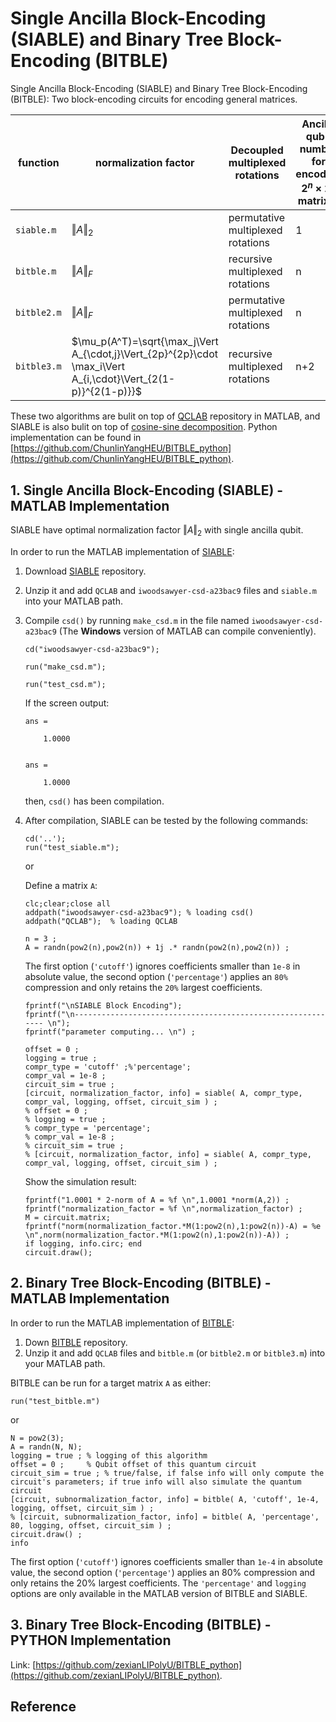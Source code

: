 # Single Ancilla Block-Encoding (SIABLE) and Binary Tree Block-Encoding (BITBLE) 
Single Ancilla Block-Encoding (SIABLE) and Binary Tree Block-Encoding (BITBLE): Two block-encoding circuits for encoding general matrices. 

| function      | normalization factor | Decoupled multiplexed rotations    | Ancilla qubit number for encoding $2^n\times 2^n$ matrix $A$  |
| -----------   | -----------          | -----------                        |  -----------                                        |
| `siable.m`    | $\Vert A\Vert_2$     | permutative multiplexed rotations  |  1                                                  |
| `bitble.m`    | $\Vert A\Vert_F$     | recursive multiplexed rotations    |  n                                                  |
| `bitble2.m`   | $\Vert A\Vert_F$     | permutative multiplexed rotations  |  n                                                  |
| `bitble3.m`   | $\mu_p(A^T)=\sqrt{\max_j\Vert A_{\cdot,j}\Vert_{2p}^{2p}\cdot \max_i\Vert A_{i,\cdot}\Vert_{2(1-p)}^{2(1-p)}}$  | recursive multiplexed rotations    |  n+2 |

These two algorithms are bulit on top of [QCLAB](https://github.com/QuantumComputingLab/qclab) repository in MATLAB, and SIABLE is also bulit on top of [cosine-sine decomposition](https://www.mathworks.com/matlabcentral/fileexchange/50402-cosine-sine-decomposition).
Python implementation can be found in [https://github.com/ChunlinYangHEU/BITBLE_python](https://github.com/ChunlinYangHEU/BITBLE_python).


## 1. Single Ancilla Block-Encoding (SIABLE) - MATLAB Implementation ##

SIABLE have optimal normalization factor $\Vert A\Vert_2$ with single ancilla qubit.

In order to run the MATLAB implementation of [SIABLE](https://github.com/zexianLIPolyU/BITBLE-SIABLE_matlab/tree/main/siable-qclab):

1. Download [SIABLE](https://github.com/zexianLIPolyU/BITBLE-SIABLE_matlab/tree/main/siable-qclab) repository.
2. Unzip it and add `QCLAB` and `iwoodsawyer-csd-a23bac9` files and `siable.m` into your MATLAB path.
3. Compile `csd()` by running `make_csd.m` in the file named `iwoodsawyer-csd-a23bac9` (The **Windows** version of MATLAB can compile conveniently).
    ```
    cd("iwoodsawyer-csd-a23bac9");
    ```
    ```
    run("make_csd.m");
    ```
    ```
    run("test_csd.m");
    ```
    If the screen output:
    ```
    ans =
    
        1.0000
    
    
    ans =
    
        1.0000
    ```
    then, `csd()` has been compilation.
4. After compilation, SIABLE can be tested by the following commands: 
    
     ```
    cd('..');
    run("test_siable.m");
     ```
    or 
    
    Define a matrix `A`:
    
     ```
    clc;clear;close all
    addpath("iwoodsawyer-csd-a23bac9"); % loading csd() 
    addpath("QCLAB");  % loading QCLAB

    n = 3 ;
    A = randn(pow2(n),pow2(n)) + 1j .* randn(pow2(n),pow2(n)) ;
    ```
    The first option (`'cutoff'`) ignores coefficients smaller than `1e-8` in absolute value,
    the second option (`'percentage'`) applies an `80%` compression and only retains the `20%` largest coefficients.
    ```
    fprintf("\nSIABLE Block Encoding");
    fprintf("\n------------------------------------------------------------ \n");
    fprintf("parameter computing... \n") ;
    
    offset = 0 ;
    logging = true ;
    compr_type = 'cutoff' ;%'percentage'; 
    compr_val = 1e-8 ;
    circuit_sim = true ;
    [circuit, normalization_factor, info] = siable( A, compr_type, compr_val, logging, offset, circuit_sim ) ;
    % offset = 0 ;
    % logging = true ;
    % compr_type = 'percentage'; 
    % compr_val = 1e-8 ;
    % circuit_sim = true ;
    % [circuit, normalization_factor, info] = siable( A, compr_type, compr_val, logging, offset, circuit_sim ) ;
    ```
    Show the simulation result:
    ```
    fprintf("1.0001 * 2-norm of A = %f \n",1.0001 *norm(A,2)) ;
    fprintf("normalization_factor = %f \n",normalization_factor) ;
    M = circuit.matrix;
    fprintf("norm(normalization_factor.*M(1:pow2(n),1:pow2(n))-A) = %e \n",norm(normalization_factor.*M(1:pow2(n),1:pow2(n))-A)) ;
    if logging, info.circ; end
    circuit.draw();
    ```




## 2. Binary Tree Block-Encoding (BITBLE) - MATLAB Implementation ##

In order to run the MATLAB implementation of [BITBLE](https://github.com/zexianLIPolyU/BITBLE-SIABLE_matlab/tree/main/bitble-qclab):

1. Down [BITBLE](https://github.com/zexianLIPolyU/BITBLE-SIABLE_matlab/tree/main/bitble-qclab) repository.
2. Unzip it and add `QCLAB` files and `bitble.m` (or `bitble2.m` or `bitble3.m`) into your MATLAB path.

BITBLE can be run for a target matrix `A` as either:
 ```
run("test_bitble.m")
 ```
or
 ```
N = pow2(3);
A = randn(N, N);
logging = true ; % logging of this algorithm
offset = 0 ;     % Qubit offset of this quantum circuit
circuit_sim = true ; % true/false, if false info will only compute the circuit's parameters; if true info will also simulate the quantum circuit
[circuit, subnormalization_factor, info] = bitble( A, 'cutoff', 1e-4, logging, offset, circuit_sim ) ;
% [circuit, subnormalization_factor, info] = bitble( A, 'percentage', 80, logging, offset, circuit_sim ) ;
circuit.draw() ;
info

```
The first option (`'cutoff'`) ignores coefficients smaller than `1e-4` in absolute value, the second option
(`'percentage'`) applies an 80% compression and only retains the 20% largest coefficients. The `'percentage'` and `logging` options are only available in the MATLAB version of BITBLE and SIABLE.

## 3. Binary Tree Block-Encoding (BITBLE) - PYTHON Implementation ##

Link: [https://github.com/zexianLIPolyU/BITBLE_python](https://github.com/zexianLIPolyU/BITBLE_python).




## Reference
